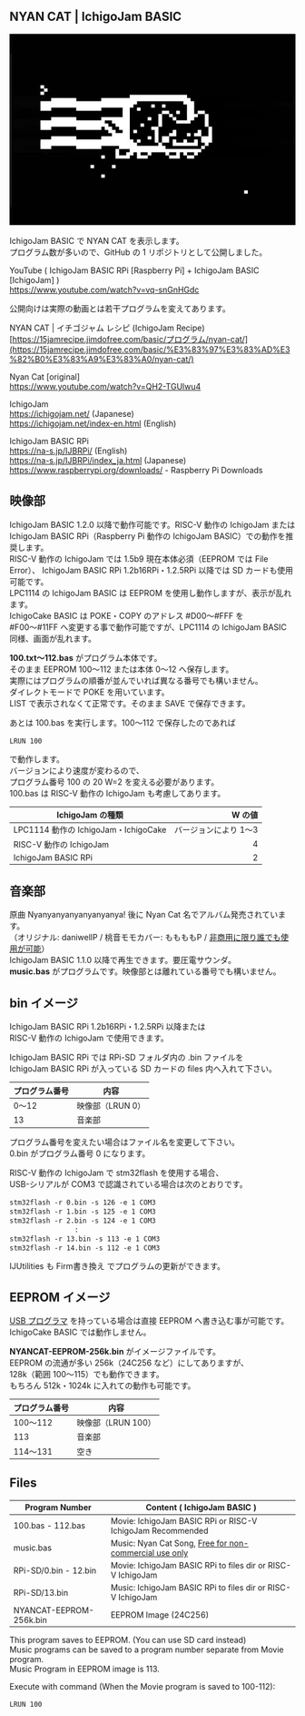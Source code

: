 ## NYAN CAT | IchigoJam BASIC

![表示画面](/screen.jpg)

IchigoJam BASIC で NYAN CAT を表示します。\
プログラム数が多いので、GitHub の 1 リポジトリとして公開しました。

YouTube ( IchigoJam BASIC RPi [Raspberry Pi] + IchigoJam BASIC [IchigoJam] )\
https://www.youtube.com/watch?v=vq-snGnHGdc

公開向けは実際の動画とは若干プログラムを変えてあります。

NYAN CAT | イチゴジャム レシピ (IchigoJam Recipe)\
[https://15jamrecipe.jimdofree.com/basic/プログラム/nyan-cat/](https://15jamrecipe.jimdofree.com/basic/%E3%83%97%E3%83%AD%E3%82%B0%E3%83%A9%E3%83%A0/nyan-cat/)

Nyan Cat [original]\
https://www.youtube.com/watch?v=QH2-TGUlwu4

IchigoJam\
https://ichigojam.net/ (Japanese)\
https://ichigojam.net/index-en.html (English)

IchigoJam BASIC RPi\
https://na-s.jp/IJBRPi/ (English)\
https://na-s.jp/IJBRPi/index_ja.html (Japanese)\
https://www.raspberrypi.org/downloads/ - Raspberry Pi Downloads

## 映像部

IchigoJam BASIC 1.2.0 以降で動作可能です。RISC-V 動作の IchigoJam または\
IchigoJam BASIC RPi（Raspberry Pi 動作の IchigoJam BASIC）での動作を推奨します。\
RISC-V 動作の IchigoJam では 1.5b9 現在本体必須（EEPROM では File Error）、
IchigoJam BASIC RPi 1.2b16RPi・1.2.5RPi 以降では SD カードも使用可能です。\
LPC1114 の IchigoJam BASIC は EEPROM を使用し動作しますが、表示が乱れます。\
IchigoCake BASIC は POKE・COPY のアドレス #D00～#FFF を\
#F00～#11FF へ変更する事で動作可能ですが、LPC1114 の IchigoJam BASIC 同様、画面が乱れます。

**100.txt～112.bas** がプログラム本体です。\
そのまま EEPROM 100～112 または本体 0～12 へ保存します。\
実際にはプログラムの順番が並んでいれば異なる番号でも構いません。\
ダイレクトモードで POKE を用いています。\
LIST で表示されなくて正常です。そのまま SAVE で保存できます。

あとは 100.bas を実行します。100～112 で保存したのであれば

```
LRUN 100
```

で動作します。\
バージョンにより速度が変わるので、\
プログラム番号 100 の 20 W=2 を変える必要があります。\
100.bas は RISC-V 動作の IchigoJam も考慮してあります。

|IchigoJam の種類                    |W の値|
|------------------------------------|-----:|
|LPC1114 動作の IchigoJam・IchigoCake|バージョンにより 1～3|
|RISC-V 動作の IchigoJam             |4|
|IchigoJam BASIC RPi                 |2|

## 音楽部

原曲 Nyanyanyanyanyanyanya! 後に Nyan Cat 名でアルバム発売されています。\
（オリジナル: daniwellP / 桃音モモカバー: ももももP / [非商用に限り誰でも使用が可能](https://web.archive.org/web/20150313223034/http://momolabo.lolipop.jp/nyancatsong/Nyan/Nyanyanyanyanyanyanya!.html)）\
IchigoJam BASIC 1.1.0 以降で再生できます。要圧電サウンダ。\
**music.bas** がプログラムです。映像部とは離れている番号でも構いません。

## bin イメージ

IchigoJam BASIC RPi 1.2b16RPi・1.2.5RPi 以降または\
RISC-V 動作の IchigoJam で使用できます。

IchigoJam BASIC RPi では RPi-SD フォルダ内の .bin ファイルを\
IchigoJam BASIC RPi が入っている SD カードの files 内へ入れて下さい。

|プログラム番号|内容            |
|--------------|----------------|
|0～12         |映像部（LRUN 0）|
|13            |音楽部          |

プログラム番号を変えたい場合はファイル名を変更して下さい。\
0.bin がプログラム番号 0 になります。

RISC-V 動作の IchigoJam で stm32flash を使用する場合、\
USB-シリアルが COM3 で認識されている場合は次のとおりです。

```
stm32flash -r 0.bin -s 126 -e 1 COM3
stm32flash -r 1.bin -s 125 -e 1 COM3
stm32flash -r 2.bin -s 124 -e 1 COM3
                :
stm32flash -r 13.bin -s 113 -e 1 COM3
stm32flash -r 14.bin -s 112 -e 1 COM3
```

IJUtilities も Firm書き換え でプログラムの更新ができます。

## EEPROM イメージ

[USB プログラマ](https://shopfusen.jimdo.com/ichigojam/usb-%E3%83%97%E3%83%AD%E3%82%B0%E3%83%A9%E3%83%9E/) を持っている場合は直接 EEPROM へ書き込む事が可能です。\
IchigoCake BASIC では動作しません。

**NYANCAT-EEPROM-256k.bin** がイメージファイルです。\
EEPROM の流通が多い 256k（24C256 など）にしてありますが、\
128k（範囲 100～115）でも動作できます。\
もちろん 512k・1024k に入れての動作も可能です。

|プログラム番号|内容              |
|--------------|------------------|
|100～112      |映像部（LRUN 100）|
|113           |音楽部            |
|114～131      |空き              |

## Files

|Program Number         |Content ( IchigoJam BASIC )|
|-----------------------|---------------------------|
|100.bas - 112.bas      |Movie: IchigoJam BASIC RPi or RISC-V IchigoJam Recommended|
|music.bas              |Music: Nyan Cat Song, [Free for non-commercial use only](https://web.archive.org/web/20150313223034/http://momolabo.lolipop.jp/nyancatsong/Nyan/Nyanyanyanyanyanyanya!.html) |
|RPi-SD/0.bin - 12.bin  |Movie: IchigoJam BASIC RPi to files dir or RISC-V IchigoJam|
|RPi-SD/13.bin          |Music: IchigoJam BASIC RPi to files dir or RISC-V IchigoJam|
|NYANCAT-EEPROM-256k.bin|EEPROM Image (24C256)|

This program saves to EEPROM. (You can use SD card instead)\
Music programs can be saved to a program number separate from Movie program.\
Music Program in EEPROM image is 113.

Execute with command (When the Movie program is saved to 100-112):

```
LRUN 100
```

